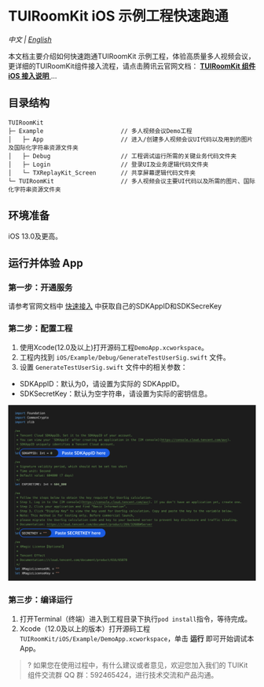# TUIRoomKit iOS 示例工程快速跑通

_中文 | [English](README.md)_

本文档主要介绍如何快速跑通TUIRoomKit 示例工程，体验高质量多人视频会议，更详细的TUIRoomKit组件接入流程，请点击腾讯云官网文档： [**TUIRoomKit 组件 iOS 接入说明** ](https://cloud.tencent.com/document/product/647/84237)...

## 目录结构

```
TUIRoomKit
├─ Example                      // 多人视频会议Demo工程
│   ├─ App                      // 进入/创建多人视频会议UI代码以及用到的图片及国际化字符串资源文件夹
│   ├─ Debug                    // 工程调试运行所需的关键业务代码文件夹
│   ├─ Login                    // 登录UI及业务逻辑代码文件夹
│   └─ TXReplayKit_Screen       // 共享屏幕逻辑代码文件夹
└─ TUIRoomKit                   // 多人视频会议主要UI代码以及所需的图片、国际化字符串资源文件夹
```

## 环境准备

iOS 13.0及更高。

## 运行并体验 App

[](id:ui.step1)
### 第一步：开通服务
请参考官网文档中 [快速接入](https://cloud.tencent.com/document/product/1690/88932) 中获取自己的SDKAppID和SDKSecreKey

### 第二步：配置工程
1. 使用Xcode(12.0及以上)打开源码工程`DemoApp.xcworkspace`。
2. 工程内找到 `iOS/Example/Debug/GenerateTestUserSig.swift` 文件。
3. 设置 `GenerateTestUserSig.swift` 文件中的相关参数：
<ul style="margin:0"><li/>SDKAppID：默认为0，请设置为实际的 SDKAppID。
<li/>SDKSecretKey：默认为空字符串，请设置为实际的密钥信息。</ul>

![](../Preview/test-user-sig-ios.png)

[](id:ui.step3)
### 第三步：编译运行

1. 打开Terminal（终端）进入到工程目录下执行`pod install`指令，等待完成。
2. Xcode（12.0及以上的版本）打开源码工程 `TUIRoomKit/iOS/Example/DemoApp.xcworkspace`，单击 **运行** 即可开始调试本 App。

[](id:ui.step4)

>? 如果您在使用过程中，有什么建议或者意见，欢迎您加入我们的 TUIKit 组件交流群 QQ 群：592465424，进行技术交流和产品沟通。








